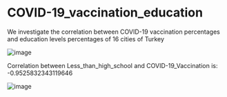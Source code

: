 # COVID-19_vaccination_education
We investigate the correlation between COVID-19 vaccination percentages and education levels percentages of 16 cities of Turkey

![image](https://user-images.githubusercontent.com/8023150/126897545-095e9569-79c5-438b-8fe5-b0fcaf56c918.png)

Correlation between Less_than_high_school and COVID-19_Vaccination is: -0.9525832343119646

![image](https://user-images.githubusercontent.com/8023150/126897395-f9d606c4-a7b2-4897-adaf-c21b66536c06.png)

